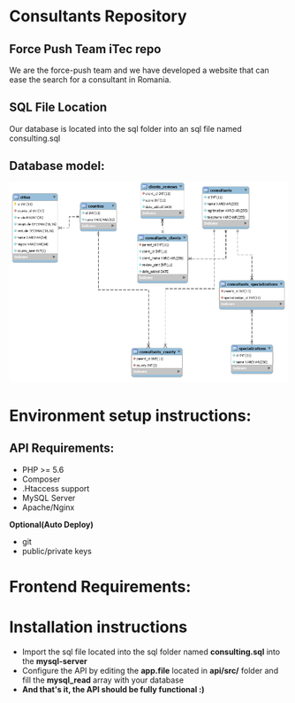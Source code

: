 # Consultants Repository
## Force Push Team iTec repo

We are the force-push team and we have developed a website that can ease the search for a consultant in Romania.

## SQL File Location
Our database is located into the sql folder into an sql file named consulting.sql

## Database model:
![image](https://github.com/robery567/force-push/raw/master/sql/db_model.png)

# Environment setup instructions:
## API Requirements:
* PHP >= 5.6
* Composer
* .Htaccess support
* MySQL Server
* Apache/Nginx

**Optional(Auto Deploy)**
* git
* public/private keys

# Frontend Requirements:

# Installation instructions
* Import the sql file located into the sql folder named **consulting.sql** into the **mysql-server**
* Configure the API by editing the **app.file** located in **api/src/** folder and fill the **mysql_read** array with your database
* **And that's it, the API should be fully functional :)**


